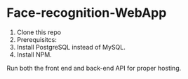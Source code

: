 # Face-recognition-WebApp

1. Clone this repo
2. Prerequisitcs: 
  2. Install PostgreSQL instead of MySQL.
  2. Install NPM.
 
Run both the front end and back-end API for proper hosting.
